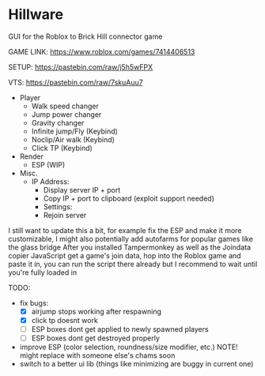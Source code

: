# Hillware
GUI for the Roblox to Brick Hill connector game

GAME LINK: https://www.roblox.com/games/7414406513

SETUP: https://pastebin.com/raw/j5h5wFPX

VTS: https://pastebin.com/raw/7skuAuu7


- Player
  - Walk speed changer
  - Jump power changer
  - Gravity changer
  - Infinite jump/Fly (Keybind)
  - Noclip/Air walk (Keybind)
  - Click TP (Keybind)
- Render
  - ESP (WIP)
- Misc.
  * IP Address:
    - Display server IP + port
    - Copy IP + port to clipboard (exploit support needed)
    * Settings:
    - Rejoin server

I still want to update this a bit, for example fix the ESP and make it more customizable, I might also potentially add autofarms for popular games like the glass bridge
After you installed Tampermonkey as well as the Joindata copier JavaScript get a game's join data, hop into the Roblox game and paste it in, you can run the script there already but I recommend to wait until you're fully loaded in

TODO:
- fix bugs:
  - [X] airjump stops working after respawning
  - [X] click tp doesnt work
  - [ ] ESP boxes dont get applied to newly spawned players
  - [ ] ESP boxes dont get destroyed properly
- improve ESP (color selection, roundness/size modifier, etc.) NOTE! might replace with someone else's chams soon
- switch to a better ui lib (things like minimizing are buggy in current one)
